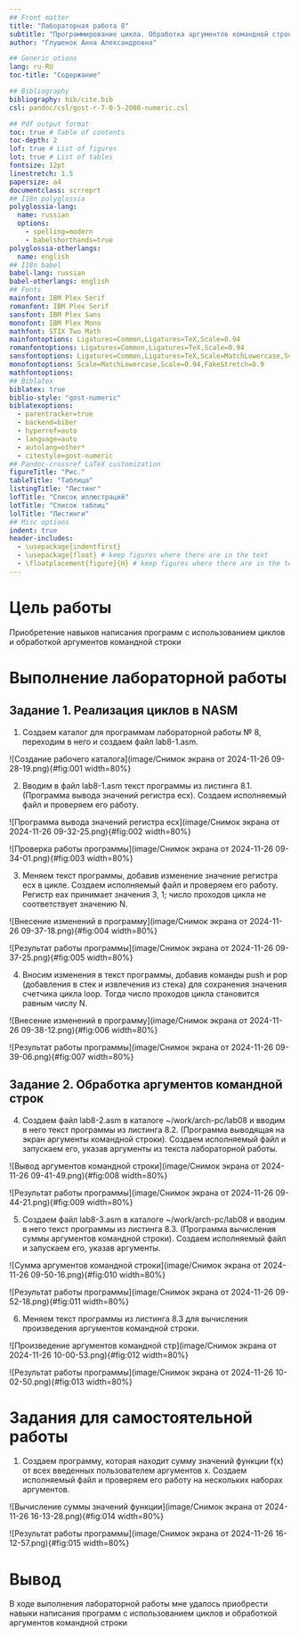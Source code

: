 ```yaml
---
## Front matter
title: "Лабораторная работа 8"
subtitle: "Программирование цикла. Обработка аргументов командной строки."
author: "Глушенок Анна Александровна"

## Generic otions
lang: ru-RU
toc-title: "Содержание"

## Bibliography
bibliography: bib/cite.bib
csl: pandoc/csl/gost-r-7-0-5-2008-numeric.csl

## Pdf output format
toc: true # Table of contents
toc-depth: 2
lof: true # List of figures
lot: true # List of tables
fontsize: 12pt
linestretch: 1.5
papersize: a4
documentclass: scrreprt
## I18n polyglossia
polyglossia-lang:
  name: russian
  options:
	- spelling=modern
	- babelshorthands=true
polyglossia-otherlangs:
  name: english
## I18n babel
babel-lang: russian
babel-otherlangs: english
## Fonts
mainfont: IBM Plex Serif
romanfont: IBM Plex Serif
sansfont: IBM Plex Sans
monofont: IBM Plex Mono
mathfont: STIX Two Math
mainfontoptions: Ligatures=Common,Ligatures=TeX,Scale=0.94
romanfontoptions: Ligatures=Common,Ligatures=TeX,Scale=0.94
sansfontoptions: Ligatures=Common,Ligatures=TeX,Scale=MatchLowercase,Scale=0.94
monofontoptions: Scale=MatchLowercase,Scale=0.94,FakeStretch=0.9
mathfontoptions:
## Biblatex
biblatex: true
biblio-style: "gost-numeric"
biblatexoptions:
  - parentracker=true
  - backend=biber
  - hyperref=auto
  - language=auto
  - autolang=other*
  - citestyle=gost-numeric
## Pandoc-crossref LaTeX customization
figureTitle: "Рис."
tableTitle: "Таблица"
listingTitle: "Листинг"
lofTitle: "Список иллюстраций"
lotTitle: "Список таблиц"
lolTitle: "Листинги"
## Misc options
indent: true
header-includes:
  - \usepackage{indentfirst}
  - \usepackage{float} # keep figures where there are in the text
  - \floatplacement{figure}{H} # keep figures where there are in the text
---
```


# Цель работы

Приобретение навыков написания программ с использованием циклов и обработкой аргументов командной строки

# Выполнение лабораторной работы

## Задание 1. Реализация циклов в NASM

1. Создаем каталог для программам лабораторной работы № 8, переходим в него и создаем файл lab8-1.asm. 

![Создание рабочего каталога](image/Снимок экрана от 2024-11-26 09-28-19.png){#fig:001 width=80%}

2. Вводим в файл lab8-1.asm текст программы из листинга 8.1.(Программа вывода значений регистра ecx). Создаем исполняемый файл и проверяем его работу.

![Программа вывода значений регистра ecx](image/Снимок экрана от 2024-11-26 09-32-25.png){#fig:002 width=80%}

![Проверка работы программы](image/Снимок экрана от 2024-11-26 09-34-01.png){#fig:003 width=80%}

3. Меняем текст программы, добавив изменение значение регистра ecx в цикле. Создаем исполняемый файл и проверяем его работу. Регистр eax принимает значения 3, 1; число проходов цикла не соответствует значению N.

![Внесение изменений в программу](image/Снимок экрана от 2024-11-26 09-37-18.png){#fig:004 width=80%}

![Результат работы программы](image/Снимок экрана от 2024-11-26 09-37-25.png){#fig:005 width=80%}

4. Вносим изменения в текст программы, добавив команды push и pop (добавления в стек и извлечения из стека) для сохранения значения счетчика цикла loop. Тогда число проходов цикла становится равным числу N.

![Внесение изменений в программу](image/Снимок экрана от 2024-11-26 09-38-12.png){#fig:006 width=80%}

![Результат работы программы](image/Снимок экрана от 2024-11-26 09-39-06.png){#fig:007 width=80%}

## Задание 2. Обработка аргументов командной строк

4. Создаем файл lab8-2.asm в каталоге ~/work/arch-pc/lab08 и вводим в него текст программы из листинга 8.2. (Программа выводящая на экран аргументы командной строки). Создаем исполняемый файл и запускаем его, указав аргументы из текста лабораторной работы.

![Вывод аргументов командной строки](image/Снимок экрана от 2024-11-26 09-41-49.png){#fig:008 width=80%}

![Результат работы программы](image/Снимок экрана от 2024-11-26 09-44-21.png){#fig:009 width=80%}

5. Создаем файл lab8-3.asm в каталоге ~/work/arch-pc/lab08 и вводим в него текст программы из листинга 8.3. (Программа вычисления суммы аргументов командной строки). Создаем исполняемый файл и запускаем его, указав аргументы.

![Сумма аргументов командной строки](image/Снимок экрана от 2024-11-26 09-50-16.png){#fig:010 width=80%}

![Результат работы программы](image/Снимок экрана от 2024-11-26 09-52-18.png){#fig:011 width=80%}

6. Меняем текст программы из листинга 8.3 для вычисления произведения аргументов командной строки.

![Произведение аргументов командной стр](image/Снимок экрана от 2024-11-26 10-00-53.png){#fig:012 width=80%}

![Результат работы программы](image/Снимок экрана от 2024-11-26 10-02-50.png){#fig:013 width=80%}

# Задания для самостоятельной работы

1. Создаем программу, которая находит сумму значений функции f(x) от всех введенных пользователем аргументов x. Создаем исполняемый файл и проверяем его работу на нескольких наборах аргументов.

![Вычисление суммы значений функции](image/Снимок экрана от 2024-11-26 16-13-28.png){#fig:014 width=80%}

![Результат работы программы](image/Снимок экрана от 2024-11-26 16-12-57.png){#fig:015 width=80%}

# Вывод

В ходе выполнения лабораторной работы мне удалось приобрести навыки написания программ с использованием циклов и обработкой аргументов командной строки

